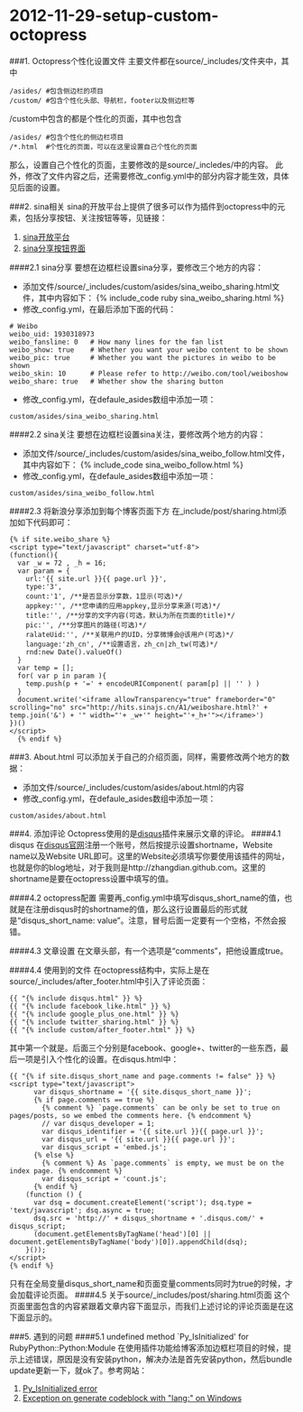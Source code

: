 # 2012-11-29-setup-custom-octopress


###1. Octopress个性化设置文件
主要文件都在source/_includes/文件夹中，其中
```
/asides/ #包含侧边栏的项目
/custom/ #包含个性化头部、导航栏，footer以及侧边栏等
```
/custom中包含的都是个性化的页面，其中也包含
```
/asides/ #包含个性化的侧边栏项目
/*.html  #个性化的页面，可以在这里设置自己个性化的页面
```
那么，设置自己个性化的页面，主要修改的是source/_incledes/中的内容。
此外，修改了文件内容之后，还需要修改_config.yml中的部分内容才能生效，具体见后面的设置。

<!-- more -->

###2. sina相关
sina的开放平台上提供了很多可以作为插件到octopress中的元素，包括分享按钮、关注按钮等等，见链接：

1. [sina开放平台](http://open.weibo.com/)
2. [sina分享按钮界面](http://open.weibo.com/sharebutton)

####2.1 sina分享
要想在边框栏设置sina分享，要修改三个地方的内容：

* 添加文件/source/_includes/custom/asides/sina_weibo_sharing.html文件，其中内容如下：
{% include_code ruby sina_weibo_sharing.html %}
* 修改_config.yml，在最后添加下面的代码：
```
# Weibo 
weibo_uid: 1930318973
weibo_fansline: 0   # How many lines for the fan list
weibo_show: true    # Whether you want your weibo content to be shown
weibo_pic: true     # Whether you want the pictures in weibo to be shown
weibo_skin: 10      # Please refer to http://weibo.com/tool/weiboshow
weibo_share: true   # Whether show the sharing button
```
* 修改_config.yml，在defaule_asides数组中添加一项：
```
custom/asides/sina_weibo_sharing.html
```

####2.2 sina关注
要想在边框栏设置sina关注，要修改两个地方的内容：

* 添加文件/source/_includes/custom/asides/sina_weibo_follow.html文件，其中内容如下：
{% include_code sina_weibo_follow.html %}
* 修改_config.yml，在defaule_asides数组中添加一项：
```
custom/asides/sina_weibo_follow.html
```

####2.3 将新浪分享添加到每个博客页面下方
在_include/post/sharing.html添加如下代码即可：
```
{% if site.weibo_share %}
<script type="text/javascript" charset="utf-8">
(function(){
  var _w = 72 , _h = 16;
  var param = {
    url:'{{ site.url }}{{ page.url }}',
    type:'3',
    count:'1', /**是否显示分享数，1显示(可选)*/
    appkey:'', /**您申请的应用appkey,显示分享来源(可选)*/
    title:'', /**分享的文字内容(可选，默认为所在页面的title)*/
    pic:'', /**分享图片的路径(可选)*/
    ralateUid:'', /**关联用户的UID，分享微博会@该用户(可选)*/
	language:'zh_cn', /**设置语言，zh_cn|zh_tw(可选)*/
    rnd:new Date().valueOf()
  }
  var temp = [];
  for( var p in param ){
    temp.push(p + '=' + encodeURIComponent( param[p] || '' ) )
  }
  document.write('<iframe allowTransparency="true" frameborder="0" scrolling="no" src="http://hits.sinajs.cn/A1/weiboshare.html?' + temp.join('&') + '" width="'+ _w+'" height="'+_h+'"></iframe>')
})()
</script>
  {% endif %}
```

###3. About.html
可以添加关于自己的介绍页面，同样，需要修改两个地方的数据：

* 添加文件/source/_includes/custom/asides/about.html的内容
* 修改_config.yml，在defaule_asides数组中添加一项：
```
custom/asides/about.html
```

###4. 添加评论
Octopress使用的是[disqus](http://www.disqus.com/)插件来展示文章的评论。
####4.1 disqus
在[disqus官网](http://www.disqus.com/)注册一个账号，然后按提示设置shortname，Website name以及Website URL即可。这里的Website必须填写你要使用该插件的网址，也就是你的blog地址，对于我则是http://zhangdian.github.com。这里的shortname是要在octopress设置中填写的值。

####4.2 octopress配置
需要再_config.yml中填写disqus_short_name的值，也就是在注册disqus时的shortname的值，那么这行设置最后的形式就是“disqus_short_name: value”。注意，冒号后面一定要有一个空格，不然会报错。

####4.3 文章设置
在文章头部，有一个选项是“comments”，把他设置成true。

####4.4 使用到的文件
在octopress结构中，实际上是在source/_includes/after_footer.html中引入了评论页面：
```
{{ "{% include disqus.html" }} %}
{{ "{% include facebook_like.html" }} %}
{{ "{% include google_plus_one.html" }} %}
{{ "{% include twitter_sharing.html" }} %}
{{ "{% include custom/after_footer.html" }} %}

```
其中第一个就是。后面三个分别是facebook、google+、twitter的一些东西，最后一项是引入个性化的设置。在disqus.html中：
```
{{ "{% if site.disqus_short_name and page.comments != false" }} %}
<script type="text/javascript">
      var disqus_shortname = '{{ site.disqus_short_name }}';
      {% if page.comments == true %}
        {% comment %} `page.comments` can be only be set to true on pages/posts, so we embed the comments here. {% endcomment %}
        // var disqus_developer = 1;
        var disqus_identifier = '{{ site.url }}{{ page.url }}';
        var disqus_url = '{{ site.url }}{{ page.url }}';
        var disqus_script = 'embed.js';
      {% else %}
        {% comment %} As `page.comments` is empty, we must be on the index page. {% endcomment %}
        var disqus_script = 'count.js';
      {% endif %}
    (function () {
      var dsq = document.createElement('script'); dsq.type = 'text/javascript'; dsq.async = true;
      dsq.src = 'http://' + disqus_shortname + '.disqus.com/' + disqus_script;
      (document.getElementsByTagName('head')[0] || document.getElementsByTagName('body')[0]).appendChild(dsq);
    }());
</script>
{% endif %}
```
只有在全局变量disqus_short_name和页面变量comments同时为true的时候，才会加载评论页面。
####4.5 关于source/_includes/post/sharing.html页面
这个页面里面包含的内容紧跟着文章内容下面显示，而我们上述讨论的评论页面是在这下面显示的。

###5. 遇到的问题
####5.1 undefined method `Py_IsInitialized' for RubyPython::Python:Module
在使用插件功能给博客添加边框栏项目的时候，提示上述错误，原因是没有安装python，解决办法是首先安装python，然后bundle update更新一下，就ok了。参考网站：

1. [Py_IsInitialized error](https://github.com/github/gollum/issues/225)
2. [Exception on generate codeblock with "lang:" on Windows](https://github.com/imathis/octopress/issues/262)